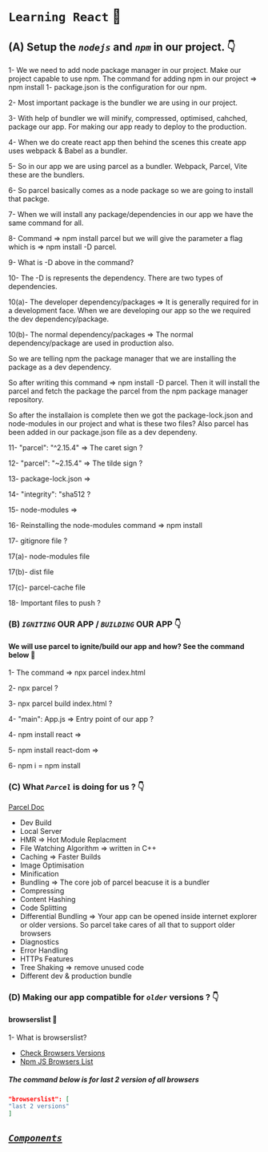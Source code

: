 # **`Learning React`** 🚀

## (A) Setup the _`nodejs`_ and _`npm`_ in our project. 👇

1- We we need to add node package manager in our project. Make our project capable to use npm.
The command for adding npm in our project => npm install
1- package.json is the configuration for our npm.

2- Most important package is the bundler we are using in our project.

3- With help of bundler we will minify, compressed, optimised, cahched, package our app. For making our app ready to deploy to the production.

4- When we do create react app then behind the scenes this create app uses webpack & Babel as a bundler.

5- So in our app we are using parcel as a bundler. Webpack, Parcel, Vite these are the bundlers.

6- So parcel basically comes as a node package so we are going to install that packge.

7- When we will install any package/dependencies in our app we have the same command for all.

8- Command => npm install parcel but we will give the parameter a flag which is => npm install -D parcel.

9- What is -D above in the command?

10- The -D is represents the dependency. There are two types of dependencies.

10(a)- The developer dependency/packages => It is generally required for in a development face. When we are developing our app so the we required the dev dependency/package.

10(b)- The normal dependency/packages => The normal dependency/package are used in production also.

So we are telling npm the package manager that we are installing the package as a dev dependency.

So after writing this command => npm install -D parcel. Then it will install the parcel and fetch the package the parcel from the npm package manager repository.

So after the installaion is complete then we got the package-lock.json and node-modules in our project and what is these two files? Also parcel has been added in our package.json file as a dev dependeny.

11- "parcel": "^2.15.4" => The caret sign ?

12- "parcel": "~2.15.4" => The tilde sign ?

13- package-lock.json =>

14- "integrity": "sha512 ?

15- node-modules =>

16- Reinstalling the node-modules command => npm install

17- gitignore file ?

17(a)- node-modules file

17(b)- dist file

17(c)- parcel-cache file

18- Important files to push ?

### (B) _`IGNITING`_ OUR APP / _`BUILDING`_ OUR APP 👇

#### We will use parcel to ignite/build our app and how? See the command below 🚀

1- The command => npx parcel index.html

2- npx parcel ?

3- npx parcel build index.html ?

4- "main": App.js => Entry point of our app ?

4- npm install react =>

5- npm install react-dom =>

6- npm i = npm install

### (C) What _`Parcel`_ is doing for us ? 👇

[Parcel Doc](https://parceljs.org/)

- Dev Build
- Local Server
- HMR => Hot Module Replacment
- File Watching Algorithm => written in C++
- Caching => Faster Builds
- Image Optimisation
- Minification
- Bundling => The core job of parcel beacuse it is a bundler
- Compressing
- Content Hashing
- Code Splitting
- Differential Bundling => Your app can be opened inside internet explorer or older versions. So parcel take cares of all that to support older browsers
- Diagnostics
- Error Handling
- HTTPs Features
- Tree Shaking => remove unused code
- Different dev & production bundle

### (D) Making our app compatible for _`older`_ versions ? 👇

#### browserslist 📂

1- What is browserslist?

- [Check Browsers Versions](https://browserslist.dev/)
- [Npm JS Browsers List](https://www.npmjs.com/package/browserslist)

##### The command below is for last 2 version of all browsers

```package.json
"browserslist": [
"last 2 versions"
]
```

## [_`Components`_](https://github.com/Muhammad-Allyan/react-progress/blob/e9c2022334a02e13bf7c8a79ea1c8f524223c09d/master%20react/Components.md)
